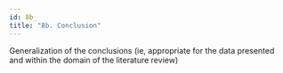 ```yaml
---
id: 8b_
title: "8b. Conclusion"
---
```

Generalization of the conclusions (ie, appropriate for the data presented and within the domain of the literature review)